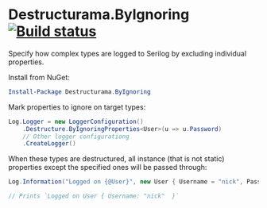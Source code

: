 # Destructurama.ByIgnoring [![Build status](https://ci.appveyor.com/api/projects/status/051a1av2s5if8924/branch/master?svg=true)](https://ci.appveyor.com/project/Destructurama/by-ignoring/branch/master)

Specify how complex types are logged to Serilog by excluding individual properties.

Install from NuGet:

```powershell
Install-Package Destructurama.ByIgnoring
```

Mark properties to ignore on target types:

```csharp
Log.Logger = new LoggerConfiguration()
    .Destructure.ByIgnoringProperties<User>(u => u.Password)
    // Other logger configurationg
    .CreateLogger()
```

When these types are destructured, all instance (that is not static) properties except the specified ones will be passed through:

```csharp
Log.Information("Logged on {@User}", new User { Username = "nick", Password = "This is ignored" });

// Prints `Logged on User { Username: "nick"  }`
```

